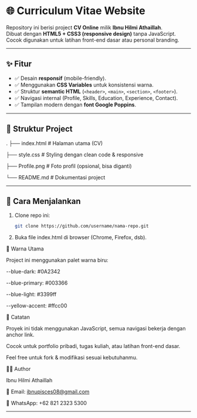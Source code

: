 # 🌐 Curriculum Vitae Website

Repository ini berisi project **CV Online** milik **Ibnu Hilmi Athaillah**.  
Dibuat dengan **HTML5 + CSS3 (responsive design)** tanpa JavaScript.  
Cocok digunakan untuk latihan front-end dasar atau personal branding.

---

## ✨ Fitur
- ✅ Desain **responsif** (mobile-friendly).
- ✅ Menggunakan **CSS Variables** untuk konsistensi warna.
- ✅ Struktur **semantic HTML** (`<header>`, `<main>`, `<section>`, `<footer>`).
- ✅ Navigasi internal (Profile, Skills, Education, Experience, Contact).
- ✅ Tampilan modern dengan **font Google Poppins**.

---

## 📂 Struktur Project
.
├── index.html # Halaman utama (CV)

├── style.css # Styling dengan clean code & responsive

├── Profile.png # Foto profil (opsional, bisa diganti)

└── README.md # Dokumentasi project

---

## 🚀 Cara Menjalankan
1. Clone repo ini:
   ```bash
   git clone https://github.com/username/nama-repo.git
2. Buka file index.html di browser (Chrome, Firefox, dsb).

🎨 Warna Utama

Project ini menggunakan palet warna biru:

--blue-dark: #0A2342

--blue-primary: #003366

--blue-light: #3399ff

--yellow-accent: #ffcc00


📌 Catatan

Proyek ini tidak menggunakan JavaScript, semua navigasi bekerja dengan anchor link.

Cocok untuk portfolio pribadi, tugas kuliah, atau latihan front-end dasar.

Feel free untuk fork & modifikasi sesuai kebutuhanmu.


👨‍💻 Author

Ibnu Hilmi Athaillah

📧 Email: ibnupisces08@gmail.com

📱 WhatsApp: +62 821 2323 5300


---
